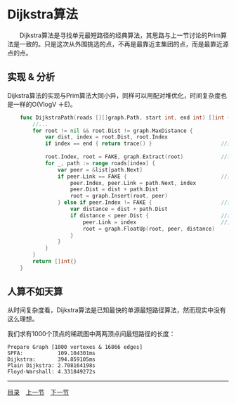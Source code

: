 # Dijkstra算法
　　Dijkstra算法是寻找单元最短路径的经典算法，其思路与上一节讨论的Prim算法是一致的。只是这次从外围挑选的点，不再是最靠近主集团的点，而是最靠近源点的点。

## 实现 & 分析
Dijkstra算法的实现与Prim算法大同小异，同样可以用配对堆优化，时间复杂度也是一样的O(VlogV ＋E)。
```go
	func DijkstraPath(roads [][]graph.Path, start int, end int) []int {
		//...
		for root != nil && root.Dist != graph.MaxDistance {
			var dist, index = root.Dist, root.Index
			if index == end { return trace() }						//返回最短路径
			
			root.Index, root = FAKE, graph.Extract(root)			//移出外围，纳入主集团
			for _, path := range roads[index] {
				var peer = &list[path.Next]
				if peer.Link == FAKE {								//未涉及点，纳入外围
					peer.Index, peer.Link = path.Next, index
					peer.Dist = dist + path.Dist
					root = graph.Insert(root, peer)
				} else if peer.Index != FAKE {						//外围点
					var distance = dist + path.Dist
					if distance < peer.Dist { 						//需要调整
						peer.Link = index							//更新最近邻
						root = graph.FloatUp(root, peer, distance)
					}
				}
			}
		}
		return []int{}
	}
```

## 人算不如天算
从时间复杂度看，Dijkstra算法是已知最快的单源最短路径算法，然而现实中没有这么理想。

我们求有1000个顶点的稀疏图中两两顶点间最短路径的长度：

	Prepare Graph [1000 vertexes & 16866 edges]
	SPFA:           109.104301ms
	Dijkstra:       394.859105ms
	Plain Dijkstra: 2.708164198s
	Floyd-Warshall: 4.331849272s

---
[目录](../index.md)　[上一节](07-B.md)　[下一节](07-D.md)
